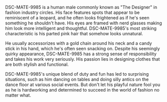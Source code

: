 DSC-MATE-9985 is a human male commonly known as "The Designer" in fashion industry circles. His face features spots that appear to be reminiscent of a leopard, and he often looks frightened as if he's seen something he shouldn't have. His eyes are framed with nerd glasses making him look more intelligent and thoughtful. DSC-MATE-9985's most striking characteristic is his parted pink hair that somehow looks unnatural.

He usually accessorizes with a gold chain around his neck and a candy stick in his hand, which he's often seen snacking on. Despite his seemingly quirky appearance, DSC-MATE-9985 has a strong sense of responsibility and takes his work very seriously. His passion lies in designing clothes that are both stylish and functional.

DSC-MATE-9985's unique blend of duty and fun has led to surprising situations, such as him dancing on tables and doing silly antics on the dance floor at various social events. But don't let his playful nature fool you as he is hardworking and determined to succeed in the world of fashion no matter what.